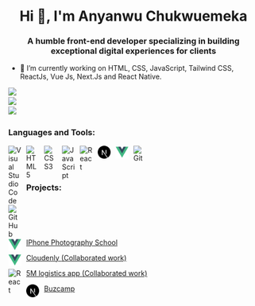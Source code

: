 <h1 align="center">Hi 👋, I'm Anyanwu Chukwuemeka</h1>
<h3 align="center">A humble front-end developer specializing in building exceptional digital experiences for clients</h3>

- 🔭 I’m currently working on HTML, CSS, JavaScript, Tailwind CSS, ReactJs, Vue Js, Next.Js and React Native.

![](https://github-readme-stats.vercel.app/api?username=princeemeka965&theme=radical&hide_border=false&include_all_commits=false&count_private=false)<br/>
![](https://github-readme-streak-stats.herokuapp.com/?user=princeemeka965s&theme=radical&hide_border=false)<br/>
![](https://github-readme-stats.vercel.app/api/top-langs/?username=princeemeka965&theme=radical&hide_border=false&include_all_commits=false&count_private=false&layout=compact)

### Languages and Tools:

<img align="left" alt="Visual Studio Code" title="VS Code" width="26px" src="https://cdn.jsdelivr.net/gh/devicons/devicon/icons/vscode/vscode-original.svg" style="padding-right:10px;" />
<img align="left" alt="HTML5" width="26px" title="HTML5" src="https://cdn.jsdelivr.net/gh/devicons/devicon/icons/html5/html5-original.svg" style="padding-right:10px;" />
<img align="left" alt="CSS3" width="26px" title="CSS3" src="https://cdn.jsdelivr.net/gh/devicons/devicon/icons/css3/css3-original.svg" style="padding-right:10px;" />
<img align="left" alt="JavaScript" width="26px" title="Native Javascript" src="https://cdn.jsdelivr.net/gh/devicons/devicon/icons/javascript/javascript-original.svg" style="padding-right:10px;" />
<img align="left" alt="React" width="26px" title="React" src="https://cdn.jsdelivr.net/gh/devicons/devicon/icons/react/react-original.svg" style="padding-right:10px;" />
<img align="left" alt="Next" width="26px" title="Next.Js" src="https://github.com/devicons/devicon/blob/v2.15.1/icons/nextjs/nextjs-original.svg" style="padding-right:10px;" />
<img align="left" alt="Vue" width="26px" title="Vue Js" src="https://github.com/devicons/devicon/blob/v2.15.1/icons/vuejs/vuejs-original.svg" style="padding-right:10px;" />
<img align="left" alt="Git" width="26px" title="Git" src="https://cdn.jsdelivr.net/gh/devicons/devicon/icons/git/git-original.svg" style="padding-right:10px;" />
<img align="left" alt="GitHub" width="26px" title="Github" src="https://user-images.githubusercontent.com/3369400/139447912-e0f43f33-6d9f-45f8-be46-2df5bbc91289.png" style="padding-right:1000px;" />




<br /> <br/> <br />
### Projects:

<a href="https://ips-frontend.vercel.app/">IPhone Photography School <img align="left" alt="Vue" width="26px" title="Vue Js" src="https://github.com/devicons/devicon/blob/v2.15.1/icons/vuejs/vuejs-original.svg" style="padding-right:10px;" /> </a>

<a href="https://cloudenly.com/">Cloudenly <img align="left" alt="Vue" width="26px" title="Vue Js" src="https://github.com/devicons/devicon/blob/v2.15.1/icons/vuejs/vuejs-original.svg" style="padding-right:10px;" /> (Collaborated work) </a>

<a href="https://5mlog.netlify.app/">5M logistics app <img align="left" alt="React" width="26px" title="React" src="https://cdn.jsdelivr.net/gh/devicons/devicon/icons/react/react-original.svg" style="padding-right:10px;" /> (Collaborated work) </a>

<a href="https://buzcamp.com">Buzcamp <img align="left" alt="Next" width="26px" title="Next.Js" src="https://github.com/devicons/devicon/blob/v2.15.1/icons/nextjs/nextjs-original.svg" style="padding-right:10px;" /> </a>

